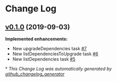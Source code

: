 # Change Log

## [v0.1.0](https://github.com/maxirosson/releases-hub-gradle-plugin/tree/v0.1.0) (2019-09-03)
**Implemented enhancements:**

- New upgradeDependencies task [\#7](https://github.com/maxirosson/releases-hub-gradle-plugin/issues/7)
- New listDependenciesToUpgrade task [\#6](https://github.com/maxirosson/releases-hub-gradle-plugin/issues/6)
- New listDependencies task [\#5](https://github.com/maxirosson/releases-hub-gradle-plugin/issues/5)



\* *This Change Log was automatically generated by [github_changelog_generator](https://github.com/skywinder/Github-Changelog-Generator)*